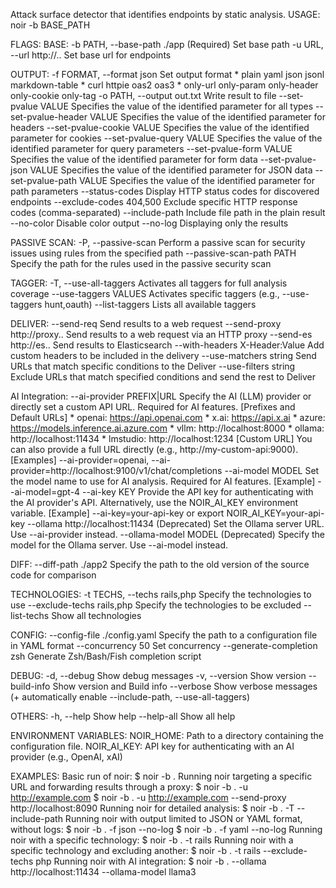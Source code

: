 Attack surface detector that identifies endpoints by static analysis.
USAGE:
  noir -b BASE_PATH <flags>

FLAGS:
  BASE:
    -b PATH, --base-path ./app       (Required) Set base path
    -u URL, --url http://..          Set base url for endpoints

  OUTPUT:
    -f FORMAT, --format json         Set output format
                                       * plain yaml json jsonl markdown-table
                                       * curl httpie oas2 oas3
                                       * only-url only-param only-header only-cookie only-tag
    -o PATH, --output out.txt        Write result to file
    --set-pvalue VALUE               Specifies the value of the identified parameter for all types
    --set-pvalue-header VALUE        Specifies the value of the identified parameter for headers
    --set-pvalue-cookie VALUE        Specifies the value of the identified parameter for cookies
    --set-pvalue-query VALUE         Specifies the value of the identified parameter for query parameters
    --set-pvalue-form VALUE          Specifies the value of the identified parameter for form data
    --set-pvalue-json VALUE          Specifies the value of the identified parameter for JSON data
    --set-pvalue-path VALUE          Specifies the value of the identified parameter for path parameters
    --status-codes                   Display HTTP status codes for discovered endpoints
    --exclude-codes 404,500          Exclude specific HTTP response codes (comma-separated)
    --include-path                   Include file path in the plain result
    --no-color                       Disable color output
    --no-log                         Displaying only the results

  PASSIVE SCAN:
    -P, --passive-scan               Perform a passive scan for security issues using rules from the specified path
    --passive-scan-path PATH         Specify the path for the rules used in the passive security scan

  TAGGER:
    -T, --use-all-taggers            Activates all taggers for full analysis coverage
    --use-taggers VALUES             Activates specific taggers (e.g., --use-taggers hunt,oauth)
    --list-taggers                   Lists all available taggers

  DELIVER:
    --send-req                       Send results to a web request
    --send-proxy http://proxy..      Send results to a web request via an HTTP proxy
    --send-es http://es..            Send results to Elasticsearch
    --with-headers X-Header:Value    Add custom headers to be included in the delivery
    --use-matchers string            Send URLs that match specific conditions to the Deliver
    --use-filters string             Exclude URLs that match specified conditions and send the rest to Deliver

  AI Integration:
    --ai-provider PREFIX|URL         Specify the AI (LLM) provider or directly set a custom API URL. Required for AI features.
                                       [Prefixes and Default URLs]
                                       * openai: https://api.openai.com
                                       * x.ai: https://api.x.ai
                                       * azure: https://models.inference.ai.azure.com
                                       * vllm: http://localhost:8000
                                       * ollama: http://localhost:11434
                                       * lmstudio: http://localhost:1234
                                       [Custom URL] You can also provide a full URL directly (e.g., http://my-custom-api:9000).
                                       [Examples] --ai-provider=openai, --ai-provider=http://localhost:9100/v1/chat/completions
    --ai-model MODEL                 Set the model name to use for AI analysis. Required for AI features.
                                       [Example] --ai-model=gpt-4
    --ai-key KEY                     Provide the API key for authenticating with the AI provider's API. Alternatively, use the NOIR_AI_KEY environment variable.
                                       [Example] --ai-key=your-api-key  or  export NOIR_AI_KEY=your-api-key
    --ollama http://localhost:11434  (Deprecated) Set the Ollama server URL. Use --ai-provider instead.
    --ollama-model MODEL             (Deprecated) Specify the model for the Ollama server. Use --ai-model instead.

  DIFF:
    --diff-path ./app2               Specify the path to the old version of the source code for comparison

  TECHNOLOGIES:
    -t TECHS, --techs rails,php      Specify the technologies to use
    --exclude-techs rails,php        Specify the technologies to be excluded
    --list-techs                     Show all technologies

  CONFIG:
    --config-file ./config.yaml      Specify the path to a configuration file in YAML format
    --concurrency 50                 Set concurrency
    --generate-completion zsh        Generate Zsh/Bash/Fish completion script

  DEBUG:
    -d, --debug                      Show debug messages
    -v, --version                    Show version
    --build-info                     Show version and Build info
    --verbose                        Show verbose messages (+ automatically enable --include-path, --use-all-taggers)

  OTHERS:
    -h, --help                       Show help
    --help-all                       Show all help

ENVIRONMENT VARIABLES:
  NOIR_HOME: Path to a directory containing the configuration file.
  NOIR_AI_KEY: API key for authenticating with an AI provider (e.g., OpenAI, xAI)

EXAMPLES:
  Basic run of noir:
      $ noir -b .
  Running noir targeting a specific URL and forwarding results through a proxy:
      $ noir -b . -u http://example.com
      $ noir -b . -u http://example.com --send-proxy http://localhost:8090
  Running noir for detailed analysis:
      $ noir -b . -T --include-path
  Running noir with output limited to JSON or YAML format, without logs:
      $ noir -b . -f json --no-log
      $ noir -b . -f yaml --no-log
  Running noir with a specific technology:
      $ noir -b . -t rails
  Running noir with a specific technology and excluding another:
      $ noir -b . -t rails --exclude-techs php
  Running noir with AI integration:
      $ noir -b . --ollama http://localhost:11434 --ollama-model llama3
